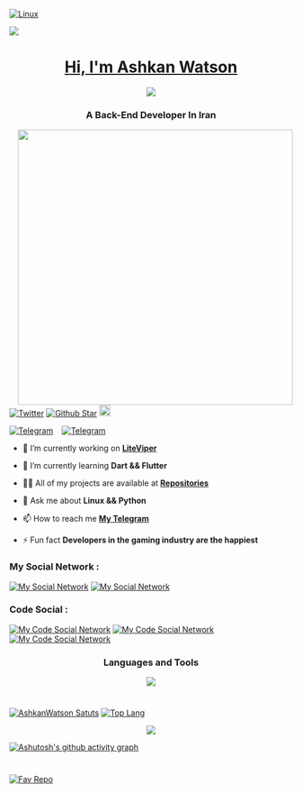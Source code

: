 [![Linux](https://media.tenor.com/dHk-LfzHrtwAAAAi/linux-computer.gif)](https://www.linux.org/)
<p align="left">
  <a href="https://github.com/AshkanWatson">
    <img src="https://readme-typing-svg.demolab.com?duration=3500&pause=1000&color=289678&width=450&lines=Hi+Im+Ashkan+Watson;A+Python+And+Dart+Developer"
         </a>
    
<!---![Banner](https://i.gifer.com/Ry6p.gif)--->

<h1 align="center">Hi, I'm Ashkan Watson</h1> 

<p align="center">
  <a href="https://github.com/AshkanWatson/Pacman">
    <img src="https://user-images.githubusercontent.com/74038190/212284158-e840e285-664b-44d7-b79b-e264b5e54825.gif"/>
  </a>

<!---!  <a href="https://discord.com/channels/@me/361782573883719680">
    <img align="right" src="https://dcbadge.vercel.app/api/shield/361782573883719680&style=for-the-badge&theme=?theme=clean-inverted&logoColor=000000"/>
  </a>--->
  
<h3 align="center">A Back-End Developer In Iran</h3>
<a href="https://archlinux.org/">
  <img src="https://c.tenor.com/ZlsLFQje6kkAAAAC/apx-creative.gif" align="right"  width="489" height="489">
</a>

[![Twitter](https://img.shields.io/twitter/follow/AshkanWatson?color=black&label=%20Follow%20Me&logo=twitter&logoColor=black&style=flat-square)](https://twitter.com/ashkanwatson)
[![Github Star](https://img.shields.io/github/stars/AshkanWatson?color=black&label=%20Stars&logo=github&logoColor=black&style=flat-square)](https://github.com/AshkanWatson/AshkanWatson)
  <a href="https://github.com/AshkanWatson/">
    <img height="20" src="https://komarev.com/ghpvc/?username=your-AshkanWatson&style=for-the-badge&color=000000&label=views"/>
  </a>

[![Telegram](https://img.shields.io/badge/WatsonShop-4d4d4d?style=for-the-badge&logo=telegram&logoColor=black)](https://t.me/Watsonshop/)&nbsp;&nbsp;&nbsp;
[![Telegram](https://img.shields.io/badge/LiteViper-4d4d4d?style=for-the-badge&logo=telegram&logoColor=black)](https://t.me/LiteViper/)&nbsp;&nbsp;&nbsp;
  
- 🔭 I’m currently working on **[LiteViper](https://github.com/LiteViper)**

- 🌱 I’m currently learning **Dart && Flutter**

- 👨‍💻 All of my projects are available at **[Repositories](https://github.com/AshkanWatson?tab=repositories)**

- 💬 Ask me about **Linux && Python**

- 📫 How to reach me **[My Telegram](https://t.me/ashkangamer)**

- ⚡ Fun fact **Developers in the gaming industry are the happiest**

<h3 align="left">My Social Network :</h3>
<p align="left">
  
[![My Social Network](https://skillicons.dev/icons?i=instagram)](https://instgram.com/AshkanWatson)
  [![My Social Network](https://skillicons.dev/icons?i=twitter)](https://twitter.com/AshkanWatson)
  
</p>

<h3 align="left">Code Social :</h3>
<p align="left">
  
[![My Code Social Network](https://skillicons.dev/icons?i=linkedin&theme=dark)](https://linkedin.com/in/ashkanwatson?trk=people-guest_people_search-card)
[![My Code Social Network](https://skillicons.dev/icons?i=github&theme=dark)](https://github.com/AshkanWatson)
  [![My Code Social Network](https://skillicons.dev/icons?i=stackoverflow&theme=dark)](https://stackoverflow.com/users/20754446/ashkanwatson)
</p>

<h3 align="center">Languages and Tools</h3>

<p align="center">
  <a href="https://github.com/AshkanWatson">
    <img src="https://skillicons.dev/icons?i=py,dart,django,flutter,bash,discord,bots,docker,figma,xd,ai,ps,ae,pr,firebase,git,github,vscode,visualstudio,androidstudio,vim,idea,linux,cloudflare,gcp,heroku,fastapi,mysql,wordpress,selenium" />
  </a>
</p>

#

[![AshkanWatson Satuts](https://github-readme-stats.vercel.app/api?username=AshkanWatson&theme=gotham&border_color=0D1117&bg_color=0D1117)](https://github.com/AshkanWatson/AshkanWatson)
[![Top Lang](https://github-readme-stats.vercel.app/api/top-langs/?username=AshkanWatson&layout=compact&theme=gotham&border_color=0D1117&bg_color=0D1117)](https://github.com/AshkanWatson/AshkanWatson)
<p align="center">
  <a href="https://github.com/AshkanWatson">
   <img src="https://streak-stats.demolab.com?user=AshkanWatson&theme=gotham&border=0D1117&background=0D1117&currStreakNum=42F5C5&stroke=2CA585&ring=00F5AF&sideNums=289678&currStreakLabel=686868"/>
  </a>
 </p>

[![Ashutosh's github activity graph](https://github-readme-activity-graph.cyclic.app/graph?username=AshkanWatson&bg_color=0d1117&color=98fbcd&line=009970&point=60fbcf&area=true&hide_border=true)](https://github.com/AshkanWatson)

#

#
[![Fav Repo](https://github-readme-stats.vercel.app/api/pin/?username=ashkanwatson&repo=YouTubeDn&theme=gotham&border_color=0D1117&bg_color=0D1117)](https://github.com/AshkanWatson/AshkanWatson/YouTubeDn)
